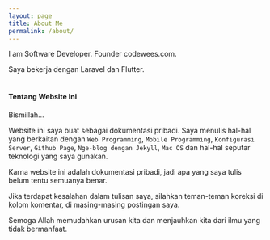 ```yaml
---
layout: page
title: About Me
permalink: /about/
---
```


I am Software Developer. Founder codewees.com.

Saya bekerja dengan Laravel dan Flutter.
<br><br>
#### Tentang Website Ini
Bismillah...

Website ini saya buat sebagai dokumentasi pribadi. Saya menulis hal-hal yang berkaitan dengan `Web Programming`, `Mobile Programming`, `Konfigurasi Server`, `Github Page`, `Nge-blog dengan Jekyll`, `Mac OS` dan hal-hal seputar teknologi yang saya gunakan.

Karna website ini adalah dokumentasi pribadi, jadi apa yang saya tulis belum tentu semuanya benar. 

Jika terdapat kesalahan dalam tulisan saya, silahkan teman-teman koreksi di kolom komentar, di masing-masing postingan saya.

Semoga Allah memudahkan urusan kita dan menjauhkan kita dari ilmu yang tidak bermanfaat.